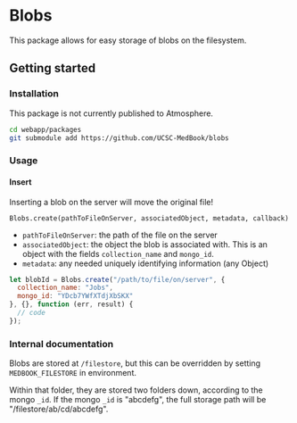 # Blobs

This package allows for easy storage of blobs on the filesystem.

## Getting started

### Installation

This package is not currently published to Atmosphere.

```sh
cd webapp/packages
git submodule add https://github.com/UCSC-MedBook/blobs
```

### Usage

#### Insert

Inserting a blob on the server will move the original file!

`Blobs.create(pathToFileOnServer, associatedObject, metadata, callback)`

- `pathToFileOnServer`: the path of the file on the server
- `associatedObject`: the object the blob is associated with. This is an object with the fields `collection_name` and `mongo_id`.
- `metadata`: any needed uniquely identifying information (any Object)

```js
let blobId = Blobs.create("/path/to/file/on/server", {
  collection_name: "Jobs",
  mongo_id: "YDcb7YWfXTdjXbSKX"
}, {}, function (err, result) {
  // code
});
```

### Internal documentation

Blobs are stored at `/filestore`, but this can be overridden by setting `MEDBOOK_FILESTORE` in environment.

Within that folder, they are stored two folders down, according to the mongo `_id`. If the mongo `_id` is "abcdefg", the full storage path will be "/filestore/ab/cd/abcdefg".
